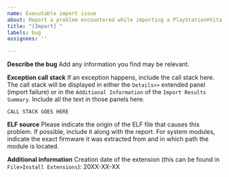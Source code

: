 ```yaml
---
name: Executable import issue
about: Report a problem encountered while importing a PlayStation®Vita executable.
title: "[Import] "
labels: bug
assignees: ''

---
```


**Describe the bug**
Add any information you find may be relevant.

**Exception call stack**
If an exception happens, include the call stack here. The call stack will be displayed in either the `Details>>` extended panel (import failure) or in the `Additional Information` of the `Import Results Summary`. Include all the text in those panels here.
```
CALL STACK GOES HERE
```

**ELF source**
Please indicate the origin of the ELF file that causes this problem. If possible, include it along with the report. For system modules, indicate the exact firmware it was extracted from and in which path the module is located.

**Additional information**
Creation date of the extension (this can be found in `File>Install Extensions`): 20XX-XX-XX